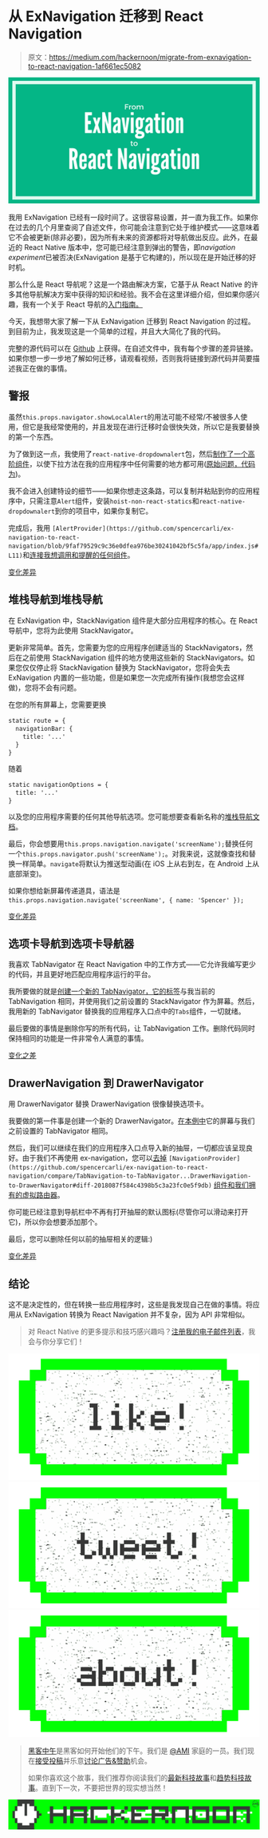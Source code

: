 # 从 ExNavigation 迁移到 React Navigation

> 原文：<https://medium.com/hackernoon/migrate-from-exnavigation-to-react-navigation-1af661ec5082>

![](img/326648f29a98431e9b92e7a78931cc73.png)

我用 ExNavigation 已经有一段时间了。这很容易设置，并一直为我工作。如果你在过去的几个月里查阅了自述文件，你可能会注意到它处于维护模式——这意味着它不会被更新(除非必要)，因为所有未来的资源都将对导航做出反应。此外，在最近的 React Native 版本中，您可能已经注意到弹出的警告，即*navigation experiment*已被否决(ExNavigation 是基于它构建的)，所以现在是开始迁移的好时机。

那么什么是 React 导航呢？这是一个路由解决方案，它基于从 React Native 的许多其他导航解决方案中获得的知识和经验。我不会在这里详细介绍，但如果你感兴趣，我有一个关于 React 导航的[入门指南。](https://hackernoon.com/getting-started-with-react-navigation-the-navigation-solution-for-react-native-ea3f4bd786a4)

今天，我想带大家了解一下从 ExNavigation 迁移到 React Navigation 的过程。到目前为止，我发现这是一个简单的过程，并且大大简化了我的代码。

完整的源代码可以在 [Github](https://github.com/spencercarli/ex-navigation-to-react-navigation) 上获得。在自述文件中，我有每个步骤的差异链接。如果你想一步一步地了解如何迁移，请观看视频，否则我将链接到源代码并简要描述我正在做的事情。

## 警报

虽然`this.props.navigator.showLocalAlert`的用法可能不经常/不被很多人使用，但它是我经常使用的，并且发现在进行迁移时会很快失效，所以它是我要替换的第一个东西。

为了做到这一点，我使用了`react-native-dropdownalert`包，然后[制作了一个高阶组件](https://github.com/spencercarli/ex-navigation-to-react-navigation/tree/replace-alert/app/components/Alert)，以使下拉方法在我的应用程序中任何需要的地方都可用([原始问题，代码为](https://github.com/testshallpass/react-native-dropdownalert/issues/30))。

我不会进入创建特设的细节——如果你想走这条路，可以复制并粘贴到你的应用程序中，只需注意`Alert`组件，安装`hoist-non-react-statics`和`react-native-dropdownalert`到你的项目中，如果你复制它。

完成后，我用 `[AlertProvider](https://github.com/spencercarli/ex-navigation-to-react-navigation/blob/9faf79529c9c36e0dfea976be30241042bf5c5fa/app/index.js#L11)`和[连接我想调用和提醒的任何组件](https://github.com/spencercarli/ex-navigation-to-react-navigation/blob/9faf79529c9c36e0dfea976be30241042bf5c5fa/app/screens/Screen1.js)。

[变化差异](https://github.com/spencercarli/ex-navigation-to-react-navigation/compare/replace-alert)

## 堆栈导航到堆栈导航

在 ExNavigation 中，StackNavigation 组件是大部分应用程序的核心。在 React 导航中，您将为此使用 StackNavigator。

更新非常简单。首先，您需要为您的应用程序创建适当的 StackNavigators，然后在之前使用 StackNavigation 组件的地方使用这些新的 StackNavigators。如果您仅仅停止将 StackNavigation 替换为 StackNavigator，您将会失去 ExNavigation 内置的一些功能，但是如果您一次完成所有操作(我想您会这样做)，您将不会有问题。

在您的所有屏幕上，您需要更换

```
static route = {
  navigationBar: {
    title: '...'
  }
}
```

随着

```
static navigationOptions = {
  title: '...'
}
```

以及您的应用程序需要的任何其他导航选项。您可能想要查看新名称的[堆栈导航文档](https://reactnavigation.org/docs/navigators/stack#Screen-Navigation-Options)。

最后，你会想要用`this.props.navigation.navigate('screenName');`替换任何一个`this.props.navigator.push('screenName');`。对我来说，这就像查找和替换一样简单。`navigate`将默认为推送型动画(在 iOS 上从右到左，在 Android 上从底部渐变)。

如果你想给新屏幕传递道具，语法是`this.props.navigation.navigate('screenName', { name: 'Spencer' });`

[变化差异](https://github.com/spencercarli/ex-navigation-to-react-navigation/compare/StackNavigation-to-StackNavigator?expand=1)

## 选项卡导航到选项卡导航器

我喜欢 TabNavigator 在 React Navigation 中的工作方式——它允许我编写更少的代码，并且更好地匹配应用程序运行的平台。

我所要做的就是[创建一个新的 TabNavigator，它的标签](https://github.com/spencercarli/ex-navigation-to-react-navigation/blob/82e90cdc0db42b310b7ff9fd8226b01745b8771b/app/config/routes.js#L55)与我当前的 TabNavigation 相同，并使用我们之前设置的 StackNavigator 作为屏幕。然后，我用新的 TabNavigator 替换我的应用程序入口点中的`Tabs`组件，一切就绪。

最后要做的事情是删除你写的所有代码，让 TabNavigation 工作。删除代码同时保持相同的功能是一件非常令人满意的事情。

[变化之差](https://github.com/spencercarli/ex-navigation-to-react-navigation/compare/StackNavigation-to-StackNavigator...TabNavigation-to-TabNavigator)

## DrawerNavigation 到 DrawerNavigator

用 DrawerNavigator 替换 DrawerNavigation 很像替换选项卡。

我要做的第一件事是创建一个新的 DrawerNavigator。[在本例中](https://github.com/spencercarli/ex-navigation-to-react-navigation/blob/9337a53e0cb0ad1077d47484492d52d6837c9a37/app/config/routes.js#L120)它的屏幕与我们之前设置的 TabNavigator 相同。

然后，我们可以继续在我们的应用程序入口点导入新的抽屉，一切都应该呈现良好。由于我们不再使用 ex-navigation，您可以[去掉](https://github.com/spencercarli/ex-navigation-to-react-navigation/compare/TabNavigation-to-TabNavigator...DrawerNavigation-to-DrawerNavigator#diff-2018087f584c4398b5c3a23fc0e5f9db) `[NavigationProvider](https://github.com/spencercarli/ex-navigation-to-react-navigation/compare/TabNavigation-to-TabNavigator...DrawerNavigation-to-DrawerNavigator#diff-2018087f584c4398b5c3a23fc0e5f9db)` [组件和我们拥有的虚拟路由器](https://github.com/spencercarli/ex-navigation-to-react-navigation/compare/TabNavigation-to-TabNavigator...DrawerNavigation-to-DrawerNavigator#diff-2018087f584c4398b5c3a23fc0e5f9db)。

你可能已经注意到导航栏中不再有打开抽屉的默认图标(尽管你可以滑动来打开它)，所以你会想要添加那个。

最后，您可以删除任何以前的抽屉相关的逻辑:)

[变化差异](https://github.com/spencercarli/ex-navigation-to-react-navigation/compare/TabNavigation-to-TabNavigator...DrawerNavigation-to-DrawerNavigator)

## 结论

这不是决定性的，但在转换一些应用程序时，这些是我发现自己在做的事情。将应用从 ExNavigation 转换为 React Navigation 并不复杂，因为 API 非常相似。

> 对 React Native 的更多提示和技巧感兴趣吗？[注册我的电子邮件列表](http://www.handlebarlabs.com/react-native-mailing/)，我会与你分享它们！

[![](img/50ef4044ecd4e250b5d50f368b775d38.png)](http://bit.ly/HackernoonFB)[![](img/979d9a46439d5aebbdcdca574e21dc81.png)](https://goo.gl/k7XYbx)[![](img/2930ba6bd2c12218fdbbf7e02c8746ff.png)](https://goo.gl/4ofytp)

> [黑客中午](http://bit.ly/Hackernoon)是黑客如何开始他们的下午。我们是 [@AMI](http://bit.ly/atAMIatAMI) 家庭的一员。我们现在[接受投稿](http://bit.ly/hackernoonsubmission)并乐意[讨论广告&赞助](mailto:partners@amipublications.com)机会。
> 
> 如果你喜欢这个故事，我们推荐你阅读我们的[最新科技故事](http://bit.ly/hackernoonlatestt)和[趋势科技故事](https://hackernoon.com/trending)。直到下一次，不要把世界的现实想当然！

![](img/be0ca55ba73a573dce11effb2ee80d56.png)